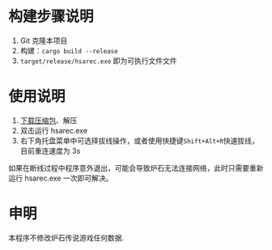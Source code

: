 # 构建步骤说明

1. Git 克隆本项目
2. 构建：`cargo build --release`
3. `target/release/hsarec.exe` 即为可执行文件文件

# 使用说明

1. [下载压缩包](https://github.com/Curtion/HearthStone-AutoReConn/releases)、解压
2. 双击运行 hsarec.exe
3. 右下角托盘菜单中可选择拔线操作，或者使用快捷键`Shift+Alt+R`快速拔线，目前重连速度为 3s

如果在断线过程中程序意外退出，可能会导致炉石无法连接网络，此时只需要重新运行 hsarec.exe 一次即可解决。

# 申明

本程序不修改炉石传说游戏任何数据.
